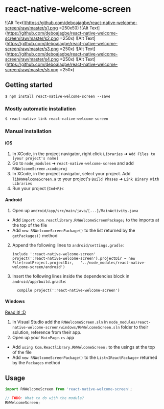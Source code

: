 
# react-native-welcome-screen

![Alt Text](https://github.com/deboajagbe/react-native-welcome-screen/raw/master/s1.png =250x50)
![Alt Text](https://github.com/deboajagbe/react-native-welcome-screen/raw/master/s2.png =250x)
![Alt Text](https://github.com/deboajagbe/react-native-welcome-screen/raw/master/s3.png =250x)
![Alt Text](https://github.com/deboajagbe/react-native-welcome-screen/raw/master/s4.png =250x)
![Alt Text](https://github.com/deboajagbe/react-native-welcome-screen/raw/master/s5.png =250x)

## Getting started

`$ npm install react-native-welcome-screen --save`

### Mostly automatic installation

`$ react-native link react-native-welcome-screen`

### Manual installation


#### iOS

1. In XCode, in the project navigator, right click `Libraries` ➜ `Add Files to [your project's name]`
2. Go to `node_modules` ➜ `react-native-welcome-screen` and add `RNWelcomeScreen.xcodeproj`
3. In XCode, in the project navigator, select your project. Add `libRNWelcomeScreen.a` to your project's `Build Phases` ➜ `Link Binary With Libraries`
4. Run your project (`Cmd+R`)<

#### Android

1. Open up `android/app/src/main/java/[...]/MainActivity.java`
  - Add `import com.reactlibrary.RNWelcomeScreenPackage;` to the imports at the top of the file
  - Add `new RNWelcomeScreenPackage()` to the list returned by the `getPackages()` method
2. Append the following lines to `android/settings.gradle`:
  	```
  	include ':react-native-welcome-screen'
  	project(':react-native-welcome-screen').projectDir = new File(rootProject.projectDir, 	'../node_modules/react-native-welcome-screen/android')
  	```
3. Insert the following lines inside the dependencies block in `android/app/build.gradle`:
  	```
      compile project(':react-native-welcome-screen')
  	```

#### Windows
[Read it! :D](https://github.com/ReactWindows/react-native)

1. In Visual Studio add the `RNWelcomeScreen.sln` in `node_modules/react-native-welcome-screen/windows/RNWelcomeScreen.sln` folder to their solution, reference from their app.
2. Open up your `MainPage.cs` app
  - Add `using Com.Reactlibrary.RNWelcomeScreen;` to the usings at the top of the file
  - Add `new RNWelcomeScreenPackage()` to the `List<IReactPackage>` returned by the `Packages` method


## Usage
```javascript
import RNWelcomeScreen from 'react-native-welcome-screen';

// TODO: What to do with the module?
RNWelcomeScreen;
```
  
